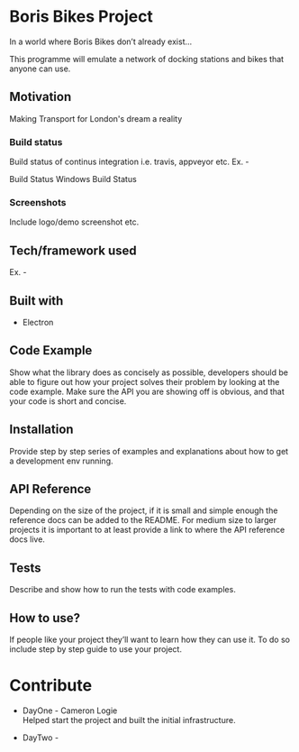 # Boris Bikes Project
In a world where Boris Bikes don’t already exist…

This programme will emulate a network of docking stations and bikes that anyone can use.

## Motivation
Making Transport for London's dream a reality

### Build status
Build status of continus integration i.e. travis, appveyor etc. Ex. -

Build Status Windows Build Status

### Screenshots
Include logo/demo screenshot etc.

## Tech/framework used
Ex. -

## Built with

- Electron

## Code Example
Show what the library does as concisely as possible, developers should be able to figure out how your project solves their problem by looking at the code example. Make sure the API you are showing off is obvious, and that your code is short and concise.

## Installation
Provide step by step series of examples and explanations about how to get a development env running.

## API Reference
Depending on the size of the project, if it is small and simple enough the reference docs can be added to the README. For medium size to larger projects it is important to at least provide a link to where the API reference docs live.

## Tests
Describe and show how to run the tests with code examples.

## How to use?
If people like your project they’ll want to learn how they can use it. To do so include step by step guide to use your project.

# Contribute
 - DayOne - Cameron Logie   
 Helped start the project and built the initial infrastructure.

- DayTwo - 